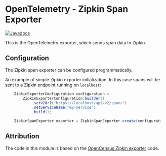 # OpenTelemetry - Zipkin Span Exporter

[![Javadocs][javadoc-image]][javadoc-url]

This is the OpenTelemetry exporter, which sends span data to Zipkin.

## Configuration

The Zipkin span exporter can be configured programmatically.

An example of simple Zipkin exporter initialization. In this case
spans will be sent to a Zipkin endpoint running on `localhost`:

```java
    ZipkinExporterConfiguration configuration =
        ZipkinExporterConfiguration.builder()
            .setV2Url("https://localhost/api/v2/spans")
            .setServiceName("my-service")
            .build();

    ZipkinSpanExporter exporter = ZipkinSpanExporter.create(configuration);
```

## Attribution

The code in this module is based on the [OpenCensus Zipkin exporter][oc-origin] code.

[javadoc-image]: https://www.javadoc.io/badge/io.opentelemetry/opentelemetry-exporters-zipkin.svg
[javadoc-url]: https://www.javadoc.io/doc/io.opentelemetry/opentelemetry-exporters-zipkin
[oc-origin]: https://github.com/census-instrumentation/opencensus-java/
